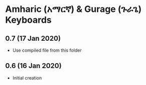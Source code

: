 # Amharic (አማርኛ) & Gurage (ጉራጌ) Keyboards

## 0.7 (17 Jan 2020)
* Use compiled file from this folder

## 0.6 (16 Jan 2020)

* Initial creation

